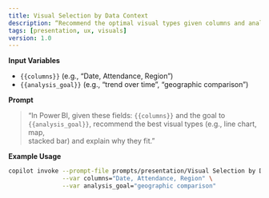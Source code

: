 ```yaml
---
title: Visual Selection by Data Context
description: “Recommend the optimal visual types given columns and analysis goals”
tags: [presentation, ux, visuals]
version: 1.0
---
```


**Input Variables**  
- `{{columns}}` (e.g., “Date, Attendance, Region”)  
- `{{analysis_goal}}` (e.g., “trend over time”, “geographic comparison”)

**Prompt**  
> “In Power BI, given these fields: `{{columns}}` and the goal to  
> `{{analysis_goal}}`, recommend the best visual types (e.g., line chart, map,  
> stacked bar) and explain why they fit.”

**Example Usage**  
```bash
copilot invoke --prompt-file prompts/presentation/Visual Selection by Data Context.md \
               --var columns="Date, Attendance, Region" \
               --var analysis_goal="geographic comparison"
